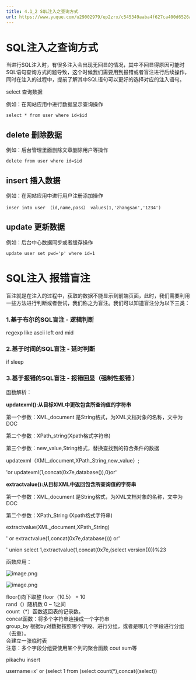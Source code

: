 ```yaml
---
title: 4.1_2 SQL注入之查询方式
url: https://www.yuque.com/u29002979/ep2zrx/c545349aaba4f627ca400d6526aded1c
---
```


<h1>SQL注入之查询方式</h1>
<p>当进行SQL注入时，有很多注入会出现无回显的情况，其中不回显得原因可能时SQL语句查询方式问题导致，这个时候我们需要用到报错或者盲注进行后续操作，同时在注入的过程中，提前了解其中SQL语句可以更好的选择对应的注入语句。</p>
<p>select 查询数据</p>
<p>例如：在网站应用中进行数据显示查询操作</p>
<pre><code>select * from user where id=$id
</code></pre>
<h2>delete 删除数据</h2>
<p>例如：后台管理里面删除文章删除用户等操作</p>
<pre><code>delete from user where id=$id
</code></pre>
<h2>insert 插入数据</h2>
<p>例如：在网站应用中进行用户注册添加操作</p>
<pre><code>inser into user （id,name,pass） values(1,'zhangsan','1234')
</code></pre>
<h2>update 更新数据</h2>
<p>例如：后台中心数据同步或者缓存操作</p>
<pre><code>update user set pwd='p' where id=1
</code></pre>
<h1>SQL注入 报错盲注</h1>
<p>盲注就是在注入的过程中，获取的数据不能显示到前端页面，此时，我们需要利用一些方法进行判断或者尝试，我们称之为盲注。我们可以知道盲注分为以下三类：</p>
<h3>1.基于布尔的SQL盲注 - 逻辑判断</h3>
<p>regexp like ascii left ord mid</p>
<h3>2.基于时间的SQL盲注 - 延时判断</h3>
<p>if sleep</p>
<h3>3.基于报错的SQL盲注 - 报错回显（强制性报错   ）</h3>
<p>函数解析：</p>
<p><strong>updatexml():从目标XML中更改包含所查询值的字符串</strong></p>
<p>第一个参数：XML_document 是String格式，为XML文档对象的名称，文中为DOC</p>
<p>第二个参数：XPath_string(Xpath格式字符串)</p>
<p>第三个参数：new_value,String格式，替换查找到的符合条件的数据</p>
<p>updatexml（XML_document,XPath_String,new_value）;</p>
<p>'or updatexml(1,concat(0x7e,database()),0)or'</p>
<p><strong>extractvalue():从目标XML中返回包含所查询值的字符串</strong></p>
<p>第一个参数：XML_document 是String格式，为XML文档对象的名称，文中为DOC</p>
<p>第二个参数：XPath_String (Xpath格式字符串)</p>
<p>extractvalue(XML_document,XPath_String)</p>
<p>' or extractvalue(1,concat(0x7e,database())) or'</p>
<p>' union select 1,extractvalue(1,concat(0x7e,(select version())))%23</p>
<p>函数应用：</p>
<p><img src="https://fynotefile.oss-cn-zhangjiakou.aliyuncs.com/fynote/4348/1645865257000/54b8dd46c3ae496297e6610d3d8530d2.png" alt="image.png" class="align-none" /></p>
<p><img src="https://fynotefile.oss-cn-zhangjiakou.aliyuncs.com/fynote/4348/1645865257000/c6b4a764335541d290e8c59fb9a1daf2.png" alt="image.png" class="align-none" /></p>
<p>floor()向下取整  floor（10.5）  =  10<br />
rand（）随机数 0 ~ 1之间<br />
count（*）函数返回表的记录数。<br />
concat函数：将多个字符串连接成一个字符串<br />
group_by 根据by对数据按照哪个字段、进行分组，或者是哪几个字段进行分组（去重）。<br />
会建立一张临时表<br />
注意：多个字段分组要使用某个列的聚合函数 cout sum等</p>
<p>pikachu insert</p>
<p>username=x' or (select 1 from (select count(*),concat((select))</p>
